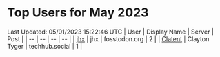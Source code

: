 # Top Users for May 2023
Last Updated: 05/01/2023 15:22:46 UTC
| User | Display Name | Server | Post |
| -- | -- | -- | -- |
| [jhx](https://fosstodon.org/@jhx) | jhx | fosstodon.org | 2 |
| [Clatent](https://techhub.social/@Clatent) | Clayton Tyger | techhub.social | 1 |
